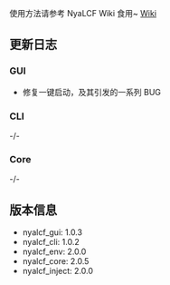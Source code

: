 使用方法请参考 NyaLCF Wiki 食用~ [Wiki](https://docs-nyalcf.1l1.icu)

## 更新日志

### GUI

- 修复一键启动，及其引发的一系列 BUG

### CLI

-/-

### Core

-/-

## 版本信息

- nyalcf_gui: 1.0.3
- nyalcf_cli: 1.0.2
- nyalcf_env: 2.0.0
- nyalcf_core: 2.0.5
- nyalcf_inject: 2.0.0

<!-- Some change log here -->
